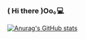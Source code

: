 ### ( Hi there )Oo｡💻

[![Anurag's GitHub stats](https://github-readme-stats.vercel.app/api?username=H-Matzy)](https://github.com/anuraghazra/github-readme-stats)

